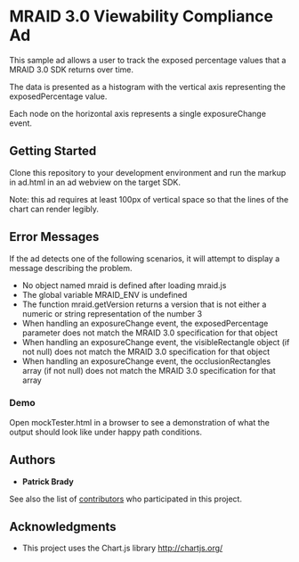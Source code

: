# MRAID 3.0 Viewability Compliance Ad

This sample ad allows a user to track the exposed percentage values that a MRAID 3.0 SDK returns over time.

The data is presented as a histogram with the vertical axis representing the exposedPercentage value.

Each node on the horizontal axis represents a single exposureChange event.

## Getting Started

Clone this repository to your development environment and run the markup in ad.html in an ad webview on the target SDK.

Note: this ad requires at least 100px of vertical space so that the lines of the chart can render legibly.

## Error Messages

If the ad detects one of the following scenarios, it will attempt to display a message describing the problem.
* No object named mraid is defined after loading mraid.js
* The global variable MRAID_ENV is undefined
* The function mraid.getVersion returns a version that is not either a numeric or string representation of the number 3
* When handling an exposureChange event, the exposedPercentage parameter does not match the MRAID 3.0 specification for that object
* When handling an exposureChange event, the visibleRectangle object (if not null) does not match the MRAID 3.0 specification for that object
* When handling an exposureChange event, the occlusionRectangles array (if not null) does not match the MRAID 3.0 specification for that array

### Demo

Open mockTester.html in a browser to see a demonstration of what the output should look like under happy path conditions.

## Authors

* **Patrick Brady**

See also the list of [contributors](https://github.com/InteractiveAdvertisingBureau/MRAID-3.0-Compliance-Ads/contributors) who participated in this project.

## Acknowledgments

* This project uses the Chart.js library http://chartjs.org/
